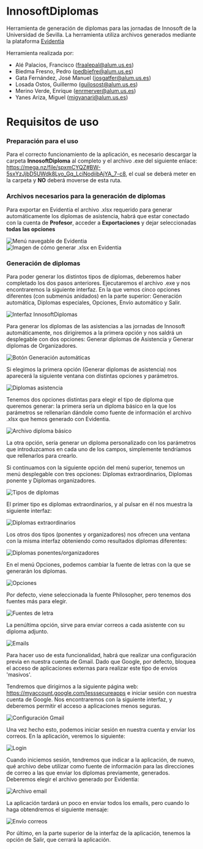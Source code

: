 # InnosoftDiplomas
Herramienta de generación de diplomas para las jornadas de Innosoft de la Universidad de Sevilla.
La herramienta utiliza archivos generados mediante la plataforma [Evidentia](https://github.com/drorganvidez/evidentia)

Herramienta realizada por:
* Alé Palacios, Francisco (fraalepal@alum.us.es)
* Biedma Fresno, Pedro (pedbiefre@alum.us.es)
* Gata Fernández, José Manuel (josgatfer@alum.us.es)
* Losada Ostos, Guillermo (guilosost@alum.us.es)
* Merino Verde, Enrique (enrmerver@alum.us.es)
* Yanes Ariza, Miguel (migyanari@alum.us.es)

# Requisitos de uso

### Preparación para el uso
Para el correcto funcionamiento de la aplicación, es necesario descargar la carpeta **InnosoftDiploma** al completo y el archivo .exe del siguiente enlace: https://mega.nz/file/spxmCYQZ#BW-5sxYzJjbD5UWdk8Lyo_Gq_LciNodiibAjYA_7-c8, el cual se deberá meter en la carpeta y **NO** deberá moverse de esta ruta.

### Archivos necesarios para la generación de diplomas
Para exportar en Evidentia el archivo .xlsx requerido para generar automáticamente los diplomas de asistencia, habrá que estar conectado con la cuenta de **Profesor**, acceder a **Exportaciones** y dejar seleccionadas **todas las opciones**

![Menú navegable de Evidentia](https://cdn.discordapp.com/attachments/768136234287366175/778612940278333480/unknown.png)
![Imagen de cómo generar .xlsx en Evidentia](https://cdn.discordapp.com/attachments/768136234287366175/778610418896863282/unknown.png)


### Generación de diplomas
Para poder generar los distintos tipos de diplomas, deberemos haber completado los dos pasos anteriores. Ejecutaremos el archivo .exe y nos encontraremos la siguiente interfaz. En la que vemos cinco opciones diferentes (con submenús anidados) en la parte superior: Generación automática, Diplomas especiales, Opciones, Envío automático y Salir.

![Interfaz InnosoftDiplomas](https://cdn.discordapp.com/attachments/646777871016263713/800330702238253066/Screenshot_1.png)

Para generar los diplomas de las asistencias a las jornadas de Innosoft automáticamente, nos dirigiremos a la primera opción y nos saldrá un desplegable con dos opciones: Generar diplomas de Asistencia y Generar diplomas de Organizadores.

![Botón Generación automáticas](https://cdn.discordapp.com/attachments/646777871016263713/800330992409378826/Screenshot_2.png)

Si elegimos la primera opción (Generar diplomas de asistencia) nos aparecerá la siguiente ventana con distintas opciones y parámetros.

![Diplomas asistencia](https://cdn.discordapp.com/attachments/646777871016263713/800330994132975626/Screenshot_3.png)

Tenemos dos opciones distintas para elegir el tipo de diploma que queremos generar: la primera sería un diploma básico en la que los parámetros se rellenarían dándole como fuente de información el archivo .xlsx que hemos generado con Evidentia.

![Archivo diploma básico](https://cdn.discordapp.com/attachments/646777871016263713/800330995635191870/Screenshot_4.png)

La otra opción, sería generar un diploma personalizado con los parámetros que introduzcamos en cada uno de los campos, simplemente tendríamos que rellenarlos para crearlo.

Si continuamos con la siguiente opción del menú superior, tenemos un menú desplegable con tres opciones: Diplomas extraordinarios, Diplomas ponente y Diplomas organizadores.

![Tipos de diplomas](https://cdn.discordapp.com/attachments/646777871016263713/800331000302272522/Screenshot_8.png)

El primer tipo es diplomas extraordinarios, y al pulsar en él nos muestra la siguiente interfaz:

![Diplomas extraordinarios](https://cdn.discordapp.com/attachments/646777871016263713/800330997756723210/Screenshot_5.png)

Los otros dos tipos (ponentes y organizadores) nos ofrecen una ventana con la misma interfaz obteniendo como resultados diplomas diferentes:

![Diplomas ponentes/organizadores](https://cdn.discordapp.com/attachments/646777871016263713/800330997982822411/Screenshot_6.png)

En el menú Opciones, podemos cambiar la fuente de letras con la que se generarán los diplomas.

![Opciones](https://cdn.discordapp.com/attachments/646777871016263713/800333863943012372/Screenshot_9.png)

Por defecto, viene seleccionada la fuente Philosopher, pero tenemos dos fuentes más para elegir.

![Fuentes de letra](https://cdn.discordapp.com/attachments/646777871016263713/800333868590825472/Screenshot_10.png)

La penúltima opción, sirve para enviar correos a cada asistente con su diploma adjunto.

![Emails](https://cdn.discordapp.com/attachments/646777871016263713/800334931829194772/Screenshot_11.png)

Para hacer uso de esta funcionalidad, habrá que realizar una configuración previa en nuestra cuenta de Gmail. Dado que Google, por defecto, bloquea el acceso de aplicaciones externas para realizar este tipo de envíos 'masivos'.

Tendremos que dirigirnos a la siguiente página web: https://myaccount.google.com/lesssecureapps e iniciar sesión con nuestra cuenta de Google. Nos encontraremos con la siguiente interfaz, y deberemos permitir el acceso a aplicaciones menos seguras.

![Configuración Gmail](https://cdn.discordapp.com/attachments/646777871016263713/800330985320349726/Screenshot_15.png)

Una vez hecho esto, podemos iniciar sesión en nuestra cuenta y enviar los correos. En la aplicación, veremos lo siguiente:

![Login](https://cdn.discordapp.com/attachments/646777871016263713/800331032443355166/Screenshot_12.png)

Cuando iniciemos sesión, tendremos que indicar a la aplicación, de nuevo, qué archivo debe utilizar como fuente de información para las direcciones de correo a las que enviar los diplomas previamente, generados. Deberemos elegir el archivo generado por Evidentia:

![Archivo email](https://cdn.discordapp.com/attachments/646777871016263713/800331038467424276/Screenshot_13.png)

La aplicación tardará un poco en enviar todos los emails, pero cuando lo haga obtendremos el siguiente mensaje:

![Envío correos](https://cdn.discordapp.com/attachments/646777871016263713/800330981503926312/Screenshot_14.png)

Por último, en la parte superior de la interfaz de la aplicación, tenemos la opción de Salir, que cerrará la aplicación.